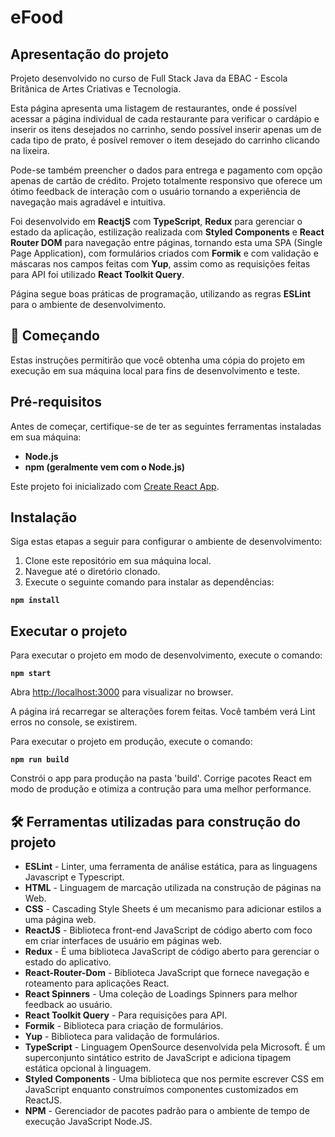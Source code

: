 # eFood

## Apresentação do projeto


Projeto desenvolvido no curso de Full Stack Java da EBAC - Escola Britânica de Artes Criativas e Tecnologia.

Esta página apresenta uma listagem de restaurantes, onde é possível acessar a página individual de cada restaurante para
verificar o cardápio e inserir os itens desejados no carrinho, sendo possível inserir apenas um de cada tipo de prato, é
posível remover o item desejado do carrinho clicando na lixeira.

Pode-se também preencher o dados para entrega e pagamento com opção apenas de cartão de crédito. Projeto totalmente
responsivo que oferece um ótimo feedback de interação com o usuário tornando a experiência de navegação mais agradável e
intuitiva.

Foi desenvolvido em **ReactjS** com **TypeScript**, **Redux** para gerenciar o estado da aplicação, estilização
realizada com **Styled Components** e **React Router DOM** para navegação entre páginas, tornando esta uma SPA
(Single Page Application), com formulários criados com **Formik** e com validação e máscaras nos campos feitas com
**Yup**, assim como as requisições feitas para API foi utilizado **React Toolkit Query**.

Página segue boas práticas de programação, utilizando as regras **ESLint** para o ambiente de desenvolvimento.

## 🚀 Começando

Estas instruções permitirão que você obtenha uma cópia do projeto em execução em sua máquina local para fins de desenvolvimento e teste.

## Pré-requisitos

Antes de começar, certifique-se de ter as seguintes ferramentas instaladas em sua máquina:

- **Node.js**
- **npm (geralmente vem com o Node.js)**

Este projeto foi inicializado com [Create React App](https://github.com/facebook/create-react-app).

## Instalação

Siga estas etapas a seguir para configurar o ambiente de desenvolvimento:

1. Clone este repositório em sua máquina local.
2. Navegue até o diretório clonado.
3. Execute o seguinte comando para instalar as dependências:

  **``npm install``**

## Executar o projeto

Para executar o projeto em modo de desenvolvimento, execute o comando:

  **``npm start``**

Abra [http://localhost:3000](http://localhost:3000) para visualizar no browser.

A página irá recarregar se alterações forem feitas.
Você também verá Lint erros no console, se existirem.

Para executar o projeto em produção, execute o comando:

  **``npm run build``**

Constrói o app para produção na pasta 'build'.
Corrige pacotes React em modo de produção e otimiza a contrução para uma melhor performance.

## 🛠️ Ferramentas utilizadas para construção do projeto

* **ESLint** - Linter, uma ferramenta de análise estática, para as linguagens Javascript e Typescript.
* **HTML** - Linguagem de marcação utilizada na construção de páginas na Web.
* **CSS** - Cascading Style Sheets é um mecanismo para adicionar estilos a uma página web.
* **ReactJS** - Biblioteca front-end JavaScript de código aberto com foco em criar interfaces de usuário em páginas web.
* **Redux** - É uma biblioteca JavaScript de código aberto para gerenciar o estado do aplicativo.
* **React-Router-Dom** - Biblioteca JavaScript que fornece navegação e roteamento para aplicações React.
* **React Spinners** - Uma coleção de Loadings Spinners para melhor feedback ao usuário.
* **React Toolkit Query** - Para requisições para API.
* **Formik** - Biblioteca para criação de formulários.
* **Yup** - Biblioteca para validação de formulários.
* **TypeScript** - Linguagem OpenSource desenvolvida pela Microsoft. É um superconjunto sintático estrito de JavaScript e adiciona tipagem estática opcional à linguagem.
* **Styled Components** - Uma biblioteca que nos permite escrever CSS em JavaScript enquanto construímos componentes customizados em ReactJS.
* **NPM** - Gerenciador de pacotes padrão para o ambiente de tempo de execução JavaScript Node.JS.

